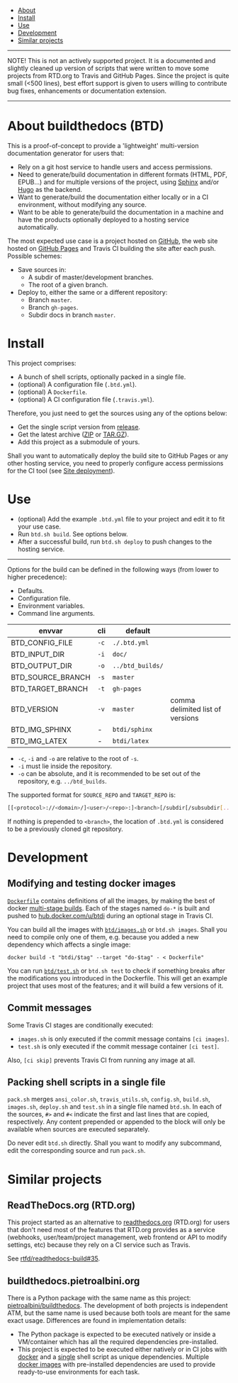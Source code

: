 - [About](#about-buildthedocs-btd)
- [Install](#install)
- [Use](#use)
- [Development](#development)
- [Similar projects](#similar-projects)

---

NOTE! This is not an actively supported project. It is a documented and slightly cleaned up version of
scripts that were written to move some projects from RTD.org to Travis and GitHub Pages. Since the project is quite
small (<500 lines), best effort support is given to users willing to contribute bug fixes, enhancements or documentation
extension.

---

# About buildthedocs (BTD)

This is a proof-of-concept to provide a 'lightweight' multi-version documentation generator for users that:

- Rely on a git host service to handle users and access permissions.
- Need to generate/build documentation in different formats (HTML, PDF, EPUB...) and for multiple versions of the
project, using [Sphinx](http://www.sphinx-doc.org) and/or [Hugo](https://gohugo.io/) as the backend.
- Want to generate/build the documentation either locally or in a CI environment, without modifying any source.
- Want to be able to generate/build the documentation in a machine and have the products optionally deployed to a
hosting service automatically.

The most expected use case is a project hosted on [GitHub](https://github.com), the web site hosted on
[GitHub Pages](https://pages.github.com/) and Travis CI building the site after each push. Possible schemes:

- Save sources in:
  - A subdir of master/development branches.
  - The root of a given branch.
- Deploy to, either the same or a different repository:
  - Branch `master`.
  - Branch `gh-pages`.
  - Subdir docs in branch `master`.

# Install

This project comprises:

- A bunch of shell scripts, optionally packed in a single file.
- (optional) A configuration file (`.btd.yml`).
- (optional) A `Dockerfile`.
- (optional) A CI configuration file (`.travis.yml`).

Therefore, you just need to get the sources using any of the options below:

- Get the single script version from [release](https://github.com/1138-4EB/buildthedocs/releases).
- Get the latest archive ([ZIP](https://github.com/1138-4EB/readthedocs-docker-images/archive/master.zip) or [TAR.GZ](https://github.com/1138-4EB/readthedocs-docker-images/archive/master.tar.gz)).
- Add this project as a submodule of yours.

Shall you want to automatically deploy the build site to GitHub Pages or any other hosting service, you need to properly
configure access permissions for the CI tool (see [Site deployment](doc/site_deployment.md)).

# Use

- (optional) Add the example `.btd.yml` file to your project and edit it to fit your use case.
- Run `btd.sh build`. See options below.
- After a successful build, run `btd.sh deploy` to push changes to the hosting service.

---

Options for the build can be defined in the following ways (from lower to higher precedence):

- Defaults.
- Configuration file.
- Environment variables.
- Command line arguments.

| envvar | cli | default | |
|-|-|-|-|
| BTD_CONFIG_FILE | `-c` | `./.btd.yml` | |
| BTD_INPUT_DIR | `-i` | `doc/` | |
| BTD_OUTPUT_DIR | `-o` | `../btd_builds/` | |
| BTD_SOURCE_BRANCH | `-s` | `master` | |
| BTD_TARGET_BRANCH | `-t` |  `gh-pages` | |
| BTD_VERSION | `-v` | `master` | comma delimited list of versions |
| BTD_IMG_SPHINX | - | `btdi/sphinx` | |
| BTD_IMG_LATEX | - | `btdi/latex` | |


- `-c`, `-i` and `-o` are relative to the root of `-s`.
- `-i` must lie inside the repository.
- `-o` can be absolute, and it is recommended to be set out of the repository, e.g. `../btd_builds`.

The supported format for `SOURCE_REPO` and `TARGET_REPO` is:

``` bash
[[<protocol>://<domain>/]<user>/<repo>:]<branch>[/subdir[/subsubdir[...]]]
```

If nothing is prepended to `<branch>`, the location of `.btd.yml` is considered to be a previously cloned git repository.

# Development

## Modifying and testing docker images

[`Dockerfile`](https://github.com/1138-4EB/buildthedocs/blob/master/Dockerfile) contains definitions of all the images, by making the best of docker
[multi-stage builds](https://docs.docker.com/engine/userguide/eng-image/multistage-build/). Each of the stages named
`do-*` is built and pushed to [hub.docker.com/u/btdi](https://hub.docker.com/u/btdi/) during an optional stage in
Travis CI.

You can build all the images with [`btd/images.sh`](https://github.com/1138-4EB/buildthedocs/blob/master/btd/images.sh)
or `btd.sh images`. Shall you need to compile only one of them, e.g. because you added a new dependency which affects a
single image:

```
docker build -t "btdi/$tag" --target "do-$tag" - < Dockerfile"
```

You can run [`btd/test.sh`](https://github.com/1138-4EB/buildthedocs/blob/master/btd/test.sh) or `btd.sh test` to check
if something breaks after the modifications you introduced in the Dockerfile. This will get an example project that uses
most of the features; and it will build a few versions of it.

## Commit messages

Some Travis CI stages are conditionally executed:

- `images.sh` is only executed if the commit message contains `[ci images]`.
- `test.sh` is only executed if the commit message container `[ci test]`.

Also, `[ci skip]` prevents Travis CI from running any image at all.

## Packing shell scripts in a single file

`pack.sh` merges `ansi_color.sh`, `travis_utils.sh`, `config.sh`, `build.sh`, `images.sh`, `deploy.sh` and `test.sh` in
a single file named `btd.sh`. In each of the sources, `#>` and `#<` indicate the first and last lines that are copied,
respectively. Any content prepended or appended to the block will only be available when sources are executed separately.

Do never edit `btd.sh` directly. Shall you want to modify any subcommand, edit the corresponding source and run
`pack.sh`.

# Similar projects

## ReadTheDocs.org (RTD.org)

This project started as an alternative to [readthedocs.org](https://readthedocs.org/) (RTD.org) for users that don't
need most of the features that RTD.org provides as a service (webhooks, user/team/project management, web frontend or
API to modify settings, etc) because they rely on a CI service such as Travis. 

See [rtfd/readthedocs-build#35](https://github.com/rtfd/readthedocs-build/issues/35).

## buildthedocs.pietroalbini.org

There is a Python package with the same name as this project:
[pietroalbini/buildthedocs](https://github.com/pietroalbini/buildthedocs). The development of both projects is
independent ATM, but the same name is used because both tools are meant for the same exact usage. Differences are found
in implementation details:

- The Python package is expected to be executed natively or inside a VM/container which has all the required
dependencies pre-installed.
- This project is expected to be executed either natively or in CI jobs with [docker](https://www.docker.com/) and a
[single](https://github.com/1138-4EB/buildthedocs/releases) shell script as unique dependencies. Multiple
[docker images](https://hub.docker.com/u/btdi/) with pre-installed dependencies are used to provide ready-to-use
environments for each task.
